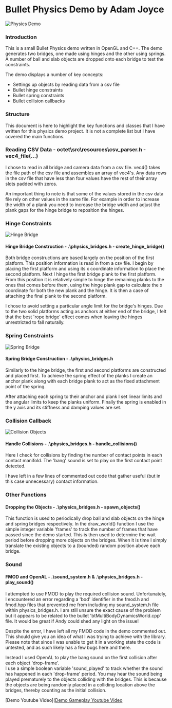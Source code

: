 # Bullet Physics Demo by Adam Joyce

![Physics Demo](https://raw.githubusercontent.com/adamjoyce/octet/tree/working/octet/src/examples/example_shapes/README_images/bridges.PNG "Physics Bridges")

### Introduction
This is a small Bullet Physics demo written in OpenGL and C++.  The demo generates two bridges, one made
using hinges and the other using springs.  A number of ball and slab objects are dropped onto each bridge
to test the constraints.

The demo displays a number of key concepts:
* Settings up objects by reading data from a csv file
* Bullet hinge constraints
* Bullet spring constraints
* Bullet collision callbacks

### Structure
This document is here to highlight the key functions and classes that I have written for this physics
demo project.  It is not a complete list but I have covered the main functions.

### Reading CSV Data - octet\src\resources\csv_parser.h - vec4_file(...)
I chose to read in all bridge and camera data from a csv file.  vec4() takes the file path of the csv file
and assembles an array of vec4's.  Any data rows in the csv file that have less than four values have the rest 
of their array slots padded with zeros.

An important thing to note is that some of the values stored in the csv data file rely on other values in
the same file.  For example in order to increase the width of a plank you need to increase the bridge width
and adjust the plank gaps for the hinge bridge to reposition the hinges.

### Hinge Constraints

![Hinge Bridge](https://raw.githubusercontent.com/adamjoyce/octet/tree/working/octet/src/examples/example_shapes/README_images/hinge_bridge.PNG "Hinge Bridge")

#### Hinge Bridge Construction - .\physics_bridges.h - create_hinge_bridge()
Both bridge constructions are based largely on the position of the first platform.  This position information
is read in from a csv file.  I begin by placing the first platform and using its x coordinate information
to place the second platform.  Next I hinge the first bridge plank to the first platform.  From this position
it is relatively simple to hinge the remaining planks to the ones that comes before them, using the hinge plank
gap to calculate the x coordinate for both the new plank and the hinge.  It is then a case of attaching the
final plank to the second platform.

I chose to avoid setting a particular angle limit for the bridge's hinges.  Due to the two solid platforms
acting as anchors at either end of the bridge, I felt that the best 'rope bridge' effect comes when leaving
the hinges unrestricted to fall naturally.

### Spring Constraints

![Spring Bridge](https://raw.githubusercontent.com/adamjoyce/octet/tree/working/octet/src/examples/example_shapes/README_images/spring_bridge.PNG "Spring Bridge")

#### Spring Bridge Construction - .\physics_bridges.h
Similarly to the hinge bridge, the first and second platforms are constructed and placed first.  To 
achieve the spring effect of the planks I create an anchor plank along with each bridge plank to act 
as the fixed attachment point of the spring.

After attaching each spring to their anchor and plank I set linear limits and the angular limits to keep
the planks uniform.  Finally the spring is enabled in the y axis and its stiffness and damping values 
are set.

### Collision Callback

![Collision Objects](https://raw.githubusercontent.com/adamjoyce/octet/tree/working/octet/src/examples/example_shapes/README_images/collision_objects.PNG "Collision Objects")

#### Handle Collisions - .\physics_bridges.h - handle_collisions()
Here I check for collisions by finding the number of contact points in each contact manifold.  The 'bang'
sound is set to play on the first contact point detected.

I have left in a few lines of commented out code that gather useful (but in this case unnecessary) contact
information.

### Other Functions

#### Dropping the Objects - .\physics_bridges.h - spawn_objects()
This function is used to periodically drop ball and slab objects on the hinge and spring bridges 
respectively.  In the draw_world() function I use the simple integer variable 'frames' to track the
number of frames that have passed since the demo started.  This is then used to determine the wait 
period before dropping more objects on the bridges.  When it is time I simply translate the existing objects
to a (bounded) random position above each bridge.

### Sound

#### FMOD and OpenAL - .\sound_system.h & .\physics_bridges.h - play_sound()
I attempted to use FMOD to play the required collision sound.  Unfortunately, I encountered an error 
regarding a 'bod' identifier in the fmod.h and fmod.hpp files that prevented me from including my 
sound_system.h file within physics_bridges.h.  I am still unsure the exact cause of the problem but
it appears to be related to the bullet 'btMultiBodyDynamicsWorld.cpp' file.  It would be great if 
Andy could shed any light on the issue!

Despite the error, I have left all my FMOD code in the demo commented out. This should give you an idea 
of what I was trying to achieve with the library.  Please note that since I was unable to get it in a
working state the code is untested, and as such likely has a few bugs here and there.

Instead I used OpenAL to play the bang sound on the first collision after each object 'drop-frame'.  
I use a simple boolean variable 'sound_played' to track whether the sound has happened in each 
'drop-frame' period.  You may hear the sound being played prematurely to the objects colliding with
the bridges.  This is because the objects are being randomly placed in a colliding location above
the bridges, thereby counting as the initial collision.


[Demo Youtube Video]([Demo Gameplay Youtube Video](https://www.youtube.com/watch?v=CTASXvUjPmk "Demo Youtube Video")